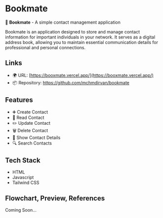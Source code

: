 # Bookmate

📇 **Bookmate** - A simple contact management application

Bookmate is an application designed to store and manage contact information for important individuals in your network. It serves as a digital address book, allowing you to maintain essential communication details for professional and personal connections.

## Links

- 🌍 URL: [https://booxmate.vercel.app/](https://booxmate.vercel.app/)
- 📦 Repository: <https://github.com/mchmdirvan/bookmate>

## Features

- ➕ Create Contact
- 📖 Read Contact
- ✏️ Update Contact
- 🗑️ Delete Contact
- 👤 Show Contact Details
- 🔍 Search Contacts

## Tech Stack

- HTML
- Javascript
- Tailwind CSS

## Flowchart, Preview, References

Coming Soon...
